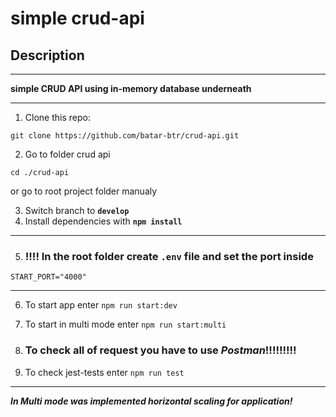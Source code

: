 # simple crud-api
## Description
---
**simple CRUD API using in-memory database underneath**

---

1. Clone this repo:
```
git clone https://github.com/batar-btr/crud-api.git
```
2. Go to folder crud api
```
cd ./crud-api
```
or go to root project folder manualy

3. Switch branch to **`develop`**
4. Install dependencies with **`npm install`**
---
5. ### **!!!! In the root folder create `.env` file and set the port inside**
```
START_PORT="4000"
```
---
6. To start app enter `npm run start:dev`
7. To start in multi mode enter `npm run start:multi `
8. ### **To check all of request you have to use *Postman*!!!!!!!!!**

9. To check jest-tests enter `npm run test`

---
***In Multi mode was implemented horizontal scaling for application!***





